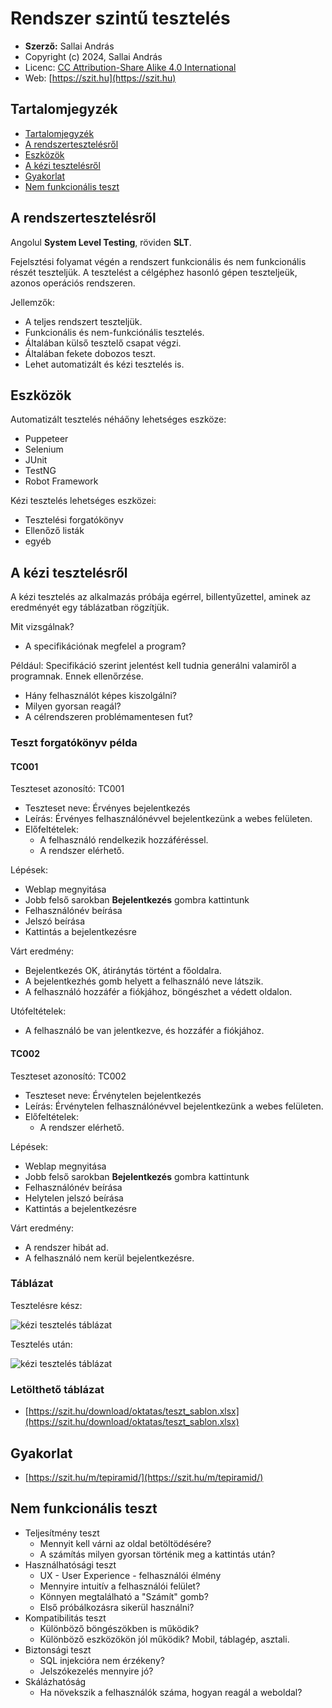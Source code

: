# Rendszer szintű tesztelés

* **Szerző:** Sallai András
* Copyright (c) 2024, Sallai András
* Licenc: [CC Attribution-Share Alike 4.0 International](https://creativecommons.org/licenses/by-sa/4.0/)
* Web: [https://szit.hu](https://szit.hu)

## Tartalomjegyzék

* [Tartalomjegyzék](#tartalomjegyzék)
* [A rendszertesztelésről](#a-rendszertesztelésről)
* [Eszközök](#eszközök)
* [A kézi tesztelésről](#a-kézi-tesztelésről)
* [Gyakorlat](#gyakorlat)
* [Nem funkcionális teszt](#nem-funkcionális-teszt)

## A rendszertesztelésről

Angolul **System Level Testing**, röviden **SLT**.

Fejelsztési folyamat végén a rendszert funkcionális és nem funkcionális részét teszteljük. A tesztelést a célgéphez hasonló gépen teszteljeük, azonos operációs rendszeren.

Jellemzők:

* A teljes rendszert teszteljük.
* Funkcionális és nem-funkciónális tesztelés.
* Általában külső tesztelő csapat végzi.
* Általában fekete dobozos teszt.
* Lehet automatizált és kézi tesztelés is.

## Eszközök

Automatizált tesztelés néháőny lehetséges eszköze:

* Puppeteer
* Selenium
* JUnit
* TestNG
* Robot Framework

Kézi tesztelés lehetséges eszközei:

* Tesztelési forgatókönyv
* Ellenőző listák
* egyéb

## A kézi tesztelésről

A kézi tesztelés az alkalmazás próbája egérrel, billentyűzettel, aminek az eredményét egy táblázatban rögzítjük.

Mit vizsgálnak?

* A specifikációnak megfelel a program?

Például: Specifikáció szerint jelentést kell tudnia generálni valamiről a programnak. Ennek ellenőrzése.

* Hány felhasználót képes kiszolgálni?
* Milyen gyorsan reagál?
* A célrendszeren problémamentesen fut?

### Teszt forgatókönyv példa

#### TC001

Teszteset azonosító: TC001

* Teszteset neve: Érvényes bejelentkezés
* Leírás: Érvényes felhasználónévvel bejelentkezünk a webes felületen.
* Előfeltételek:
  * A felhasználó rendelkezik hozzáféréssel.
  * A rendszer elérhető.

Lépések:

* Weblap megnyitása
* Jobb felső sarokban **Bejelentkezés** gombra kattintunk
* Felhasználónév beírása
* Jelszó beírása
* Kattintás a bejelentkezésre

Várt eredmény:

* Bejelentkezés OK, átiránytás történt a főoldalra.
* A bejelentkezhés gomb helyett a felhasználó neve látszik.
* A felhasználó hozzáfér a fiókjához, böngészhet a védett oldalon.

Utófeltételek:

* A felhasználó be van jelentkezve, és hozzáfér a fiókjához.

#### TC002

Teszteset azonosító: TC002

* Teszteset neve: Érvénytelen bejelentkezés
* Leírás: Érvénytelen felhasználónévvel bejelentkezünk a webes felületen.
* Előfeltételek:
  * A rendszer elérhető.

Lépések:

* Weblap megnyitása
* Jobb felső sarokban **Bejelentkezés** gombra kattintunk
* Felhasználónév beírása
* Helytelen jelszó beírása
* Kattintás a bejelentkezésre

Várt eredmény:

* A rendszer hibát ad.
* A felhasználó nem kerül bejelentkezésre.

### Táblázat

Tesztelésre kész:

![kézi tesztelés táblázat](images/keziteszt_tablazat_01.png)

Tesztelés után:

![kézi tesztelés táblázat](images/keziteszt_tablazat_02.png)

### Letölthető táblázat

* [https://szit.hu/download/oktatas/teszt_sablon.xlsx](https://szit.hu/download/oktatas/teszt_sablon.xlsx)

## Gyakorlat

* [https://szit.hu/m/tepiramid/](https://szit.hu/m/tepiramid/)

## Nem funkcionális teszt

* Teljesítmény teszt
  * Mennyit kell várni az oldal betöltödésére?
  * A számítás milyen gyorsan történik meg a kattintás után?
* Használhatósági teszt
  * UX - User Experience - felhasználói élmény
  * Mennyire intuitív a felhasználói felület?
  * Könnyen megtalálható a "Számít" gomb?
  * Első próbálkozásra sikerül használni?
* Kompatibilitás teszt
  * Különböző böngészökben is működik?
  * Különböző eszközökön jól működik? Mobil, táblagép, asztali.
* Biztonsági teszt
  * SQL injekcióra nem érzékeny?
  * Jelszókezelés mennyire jó?
* Skálázhatóság
  * Ha növekszik a felhasználók száma, hogyan reagál a weboldal?
